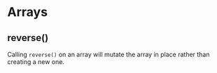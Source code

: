 # Arrays

## reverse()

Calling `reverse()` on an array will mutate the array in place rather than creating a new one. 

